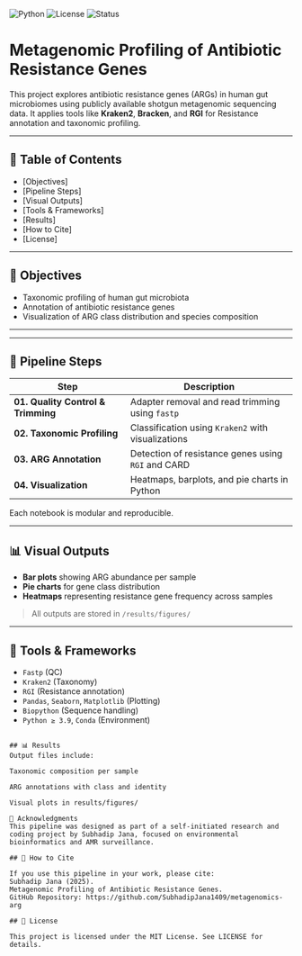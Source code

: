 ![Python](https://img.shields.io/badge/Python-3.10-blue?logo=python)
![License](https://img.shields.io/badge/License-MIT-green.svg)
![Status](https://img.shields.io/badge/Project-Active-brightgreen)

# Metagenomic Profiling of Antibiotic Resistance Genes

This project explores antibiotic resistance genes (ARGs) in human gut microbiomes using publicly available shotgun metagenomic sequencing data. It applies tools like **Kraken2**, **Bracken**, and **RGI** for Resistance annotation and taxonomic profiling.

---

## 📑 Table of Contents

- [Objectives]
- [Pipeline Steps]
- [Visual Outputs]
- [Tools & Frameworks]
- [Results]
- [How to Cite]
- [License]

---

## 🎯 Objectives

- Taxonomic profiling of human gut microbiota
- Annotation of antibiotic resistance genes
- Visualization of ARG class distribution and species composition

---

---

## 🔬 Pipeline Steps

| Step                               | Description                                        |
| ---------------------------------- | -------------------------------------------------- |
| **01. Quality Control & Trimming** | Adapter removal and read trimming using `fastp`    |
| **02. Taxonomic Profiling**        | Classification using `Kraken2` with visualizations |
| **03. ARG Annotation**             | Detection of resistance genes using `RGI` and CARD |
| **04. Visualization**              | Heatmaps, barplots, and pie charts in Python       |

Each notebook is modular and reproducible.

---

## 📊 Visual Outputs

- **Bar plots** showing ARG abundance per sample
- **Pie charts** for gene class distribution
- **Heatmaps** representing resistance gene frequency across samples

> All outputs are stored in `/results/figures/`

---

## 🧪 Tools & Frameworks

- `Fastp` (QC)
- `Kraken2` (Taxonomy)
- `RGI` (Resistance annotation)
- `Pandas`, `Seaborn`, `Matplotlib` (Plotting)
- `Biopython` (Sequence handling)
- `Python ≥ 3.9`, `Conda` (Environment)

```

## 📊 Results
Output files include:

Taxonomic composition per sample

ARG annotations with class and identity

Visual plots in results/figures/

🤝 Acknowledgments
This pipeline was designed as part of a self-initiated research and coding project by Subhadip Jana, focused on environmental bioinformatics and AMR surveillance.

## 📖 How to Cite

If you use this pipeline in your work, please cite:
Subhadip Jana (2025).
Metagenomic Profiling of Antibiotic Resistance Genes.
GitHub Repository: https://github.com/SubhadipJana1409/metagenomics-arg

## 🪪 License

This project is licensed under the MIT License. See LICENSE for details.
```
